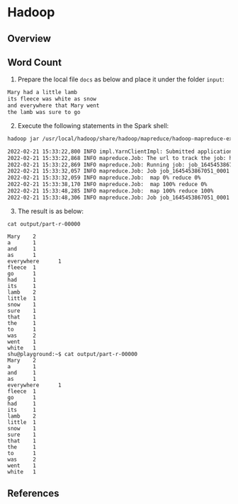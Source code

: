 # Hadoop

## Overview

## Word Count

1. Prepare the local file `docs` as below and place it under the folder `input`:
```bash
Mary had a little lamb
its fleece was white as snow
and everywhere that Mary went
the lamb was sure to go
```

2. Execute the following statements in the Spark shell:
```bash
hadoop jar /usr/local/hadoop/share/hadoop/mapreduce/hadoop-mapreduce-examples-3.3.1.jar wordcount file:///home/shu/input file:///home/shu/output

2022-02-21 15:33:22,800 INFO impl.YarnClientImpl: Submitted application application_1645453867051_0001
2022-02-21 15:33:22,868 INFO mapreduce.Job: The url to track the job: http://playground:8088/proxy/application_1645453867051_0001/
2022-02-21 15:33:22,869 INFO mapreduce.Job: Running job: job_1645453867051_0001
2022-02-21 15:33:32,057 INFO mapreduce.Job: Job job_1645453867051_0001 running in uber mode : false
2022-02-21 15:33:32,059 INFO mapreduce.Job:  map 0% reduce 0%
2022-02-21 15:33:38,170 INFO mapreduce.Job:  map 100% reduce 0%
2022-02-21 15:33:48,285 INFO mapreduce.Job:  map 100% reduce 100%
2022-02-21 15:33:48,306 INFO mapreduce.Job: Job job_1645453867051_0001 completed successfully
```

3. The result is as below:
```
cat output/part-r-00000

Mary    2
a       1
and     1
as      1
everywhere      1
fleece  1
go      1
had     1
its     1
lamb    2
little  1
snow    1
sure    1
that    1
the     1
to      1
was     2
went    1
white   1
shu@playground:~$ cat output/part-r-00000 
Mary    2
a       1
and     1
as      1
everywhere      1
fleece  1
go      1
had     1
its     1
lamb    2
little  1
snow    1
sure    1
that    1
the     1
to      1
was     2
went    1
white   1
```

## References
